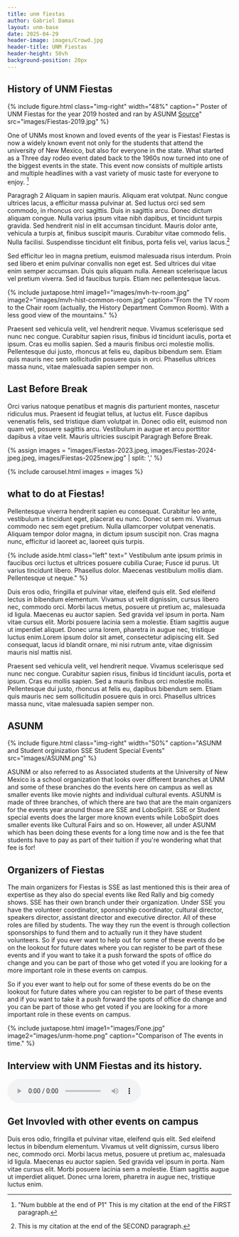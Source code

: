 ```yaml
---
title: unm fiestas
author: Gabriel Damas
layout: unm-base
date: 2025-04-29
header-image: images/Crowd.jpg
header-title: UNM Fiestas
header-height: 50vh
background-position: 20px
---
```



## History of UNM Fiestas


{% include figure.html class="img-right" width="48%" caption=" Poster of UNM Fiestas for the year 2019 hosted and ran by ASUNM [Source](https://news.unm.edu/news/asunms-student-special-events-hosts-fiestas-2019)" src="images/Fiestas-2019.jpg" %}

One of UNMs most known and loved events of the year is Fiestas! Fiestas is now a widely known event not only for the students that attend the university of New Mexico,  but also for everyone in the state. What started as a Three day rodeo event dated back to the 1960s now turned into one of the biggest events in the state. This event now consists of multiple artists and multiple headlines with a vast variety of music taste for everyone to enjoy. [^note1]

[^note1]: "Num bubble at the end of P1" This is my citation at the end of the FIRST paragraph.

Paragragh 2 Aliquam in sapien mauris. Aliquam erat volutpat. Nunc congue ultrices lacus, a efficitur massa pulvinar at. Sed luctus orci sed sem commodo, in rhoncus orci sagittis. Duis in sagittis arcu. Donec dictum aliquam congue. Nulla varius ipsum vitae nibh dapibus, et tincidunt turpis gravida. Sed hendrerit nisl in elit accumsan tincidunt. Mauris dolor ante, vehicula a turpis at, finibus suscipit mauris. Curabitur vitae commodo felis. Nulla facilisi. Suspendisse tincidunt elit finibus, porta felis vel, varius lacus.[^note2]

[^note2]: This is my citation at the end of the SECOND paragraph.

Sed efficitur leo in magna pretium, euismod malesuada risus interdum. Proin sed libero et enim pulvinar convallis non eget est. Sed ultrices dui vitae enim semper accumsan. Duis quis aliquam nulla. Aenean scelerisque lacus vel pretium viverra. Sed id faucibus turpis. Etiam nec pellentesque lacus.

{% include juxtapose.html
image1="images/mvh-tv-room.jpg"
image2="images/mvh-hist-common-room.jpg"
caption="From the TV room to the Chair room (actually, the History Department Common Room). With a less good view of the mountains."
%}


Praesent sed vehicula velit, vel hendrerit neque. Vivamus scelerisque sed nunc nec congue. Curabitur sapien risus, finibus id tincidunt iaculis, porta et ipsum. Cras eu mollis sapien. Sed a mauris finibus orci molestie mollis. Pellentesque dui justo, rhoncus at felis eu, dapibus bibendum sem. Etiam quis mauris nec sem sollicitudin posuere quis in orci. Phasellus ultrices massa nunc, vitae malesuada sapien semper non.


## Last Before Break
Orci varius natoque penatibus et magnis dis parturient montes, nascetur ridiculus mus. Praesent id feugiat tellus, at luctus elit. Fusce dapibus venenatis felis, sed tristique diam volutpat in. Donec odio elit, euismod non quam vel, posuere sagittis arcu. Vestibulum in augue et arcu porttitor dapibus a vitae velit. Mauris ultricies suscipit Paragragh Before Break.


{% assign images = 
"images/Fiestas-2023.jpeg,
images/Fiestas-2024-jpeg.jpeg,
images/Fiestas-2025new.jpg" | split: ','
%}

{% include carousel.html
images = images 
%}



## what to do at Fiestas!
Pellentesque viverra hendrerit sapien eu consequat. Curabitur leo ante, vestibulum a tincidunt eget, placerat eu nunc. Donec ut sem mi. Vivamus commodo nec sem eget pretium. Nulla ullamcorper volutpat venenatis. Aliquam tempor dolor magna, in dictum ipsum suscipit non. Cras magna nunc, efficitur id laoreet ac, laoreet quis turpis. 

{% include aside.html class="left" text="
Vestibulum ante ipsum primis in faucibus orci luctus et ultrices posuere cubilia Curae; Fusce id purus. Ut varius tincidunt libero. Phasellus dolor. Maecenas vestibulum mollis diam. Pellentesque ut neque." %}

Duis eros odio, fringilla et pulvinar vitae, eleifend quis elit. Sed eleifend lectus in bibendum elementum. Vivamus ut velit dignissim, cursus libero nec, commodo orci. Morbi lacus metus, posuere ut pretium ac, malesuada id ligula. Maecenas eu auctor sapien. Sed gravida vel ipsum in porta. Nam vitae cursus elit. Morbi posuere lacinia sem a molestie. Etiam sagittis augue ut imperdiet aliquet. Donec urna lorem, pharetra in augue nec, tristique luctus enim.Lorem ipsum dolor sit amet, consectetur adipiscing elit. Sed consequat, lacus id blandit ornare, mi nisi rutrum ante, vitae dignissim mauris nisl mattis nisl.

Praesent sed vehicula velit, vel hendrerit neque. Vivamus scelerisque sed nunc nec congue. Curabitur sapien risus, finibus id tincidunt iaculis, porta et ipsum. Cras eu mollis sapien. Sed a mauris finibus orci molestie mollis. Pellentesque dui justo, rhoncus at felis eu, dapibus bibendum sem. Etiam quis mauris nec sem sollicitudin posuere quis in orci. Phasellus ultrices massa nunc, vitae malesuada sapien semper non.






## ASUNM
{% include figure.html
class="img-right"
width="50%"
caption="ASUNM and Student orginization SSE Student Special Events"
src="images/ASUNM.png"
%}

ASUNM or also referred to as Associated students at the University of New Mexico is a school organization that looks over different branches at UNM and some of these branches do the events here on campus as well as smaller events like movie nights and individual cultural events. ASUNM is made of three branches, of which there are two that are the main organizers for the events year around those are SSE and LoboSpirit. SSE or Student special events does the larger more known events while LoboSpirt does smaller events like Cultural Fairs and so on. However, all under ASUNM which has been doing these events for a long time now and is the fee that students have to pay as part of their tuition if you're wondering what that fee is for! 


## Organizers of Fiestas
The main organizers for Fiestas is SSE as last mentioned this is their area of expertise as they also do special events like Red Rally and big comedy shows. SSE has their own branch under their organization. Under SSE you have the volunteer coordinator, sponsorship coordinator, cultural director, speakers director, assistant director and executive director. All of these roles are filled by students. The way they run the event is through collection sponsorships to fund them and to actually run it they have student volunteers. So if you ever want to help out for some of these events do be on the lookout for future dates where you can register to be part of these events and if you want to take it a push forward the spots of office do change and you can be part of those who get voted if you are looking for a more important role in these events on campus. 

So if you ever want to help out for some of these events do be on the lookout for future dates where you can register to be part of these events and if you want to take it a push forward the spots of office do change and you can be part of those who get voted if you are looking for a more important role in these events on campus. 


{% include juxtapose.html
image1="images/Fone.jpg"
image2="images/unm-home.png"
caption="Comparison of The events in time."
%}



## Interview with UNM Fiestas and its history.
<audio controls src="code-AiVoice.wav"></audio>


## Get Invovled with other events on campus
Duis eros odio, fringilla et pulvinar vitae, eleifend quis elit. Sed eleifend lectus in bibendum elementum. Vivamus ut velit dignissim, cursus libero nec, commodo orci. Morbi lacus metus, posuere ut pretium ac, malesuada id ligula. Maecenas eu auctor sapien. Sed gravida vel ipsum in porta. Nam vitae cursus elit. Morbi posuere lacinia sem a molestie. Etiam sagittis augue ut imperdiet aliquet. Donec urna lorem, pharetra in augue nec, tristique luctus enim.

